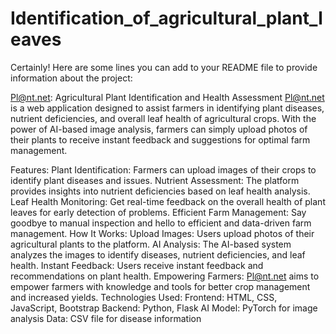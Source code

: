 # Identification_of_agricultural_plant_leaves

Certainly! Here are some lines you can add to your README file to provide information about the project:

Pl@nt.net: Agricultural Plant Identification and Health Assessment
Pl@nt.net is a web application designed to assist farmers in identifying plant diseases, nutrient deficiencies, and overall leaf health of agricultural crops. With the power of AI-based image analysis, farmers can simply upload photos of their plants to receive instant feedback and suggestions for optimal farm management.

Features:
Plant Identification: Farmers can upload images of their crops to identify plant diseases and issues.
Nutrient Assessment: The platform provides insights into nutrient deficiencies based on leaf health analysis.
Leaf Health Monitoring: Get real-time feedback on the overall health of plant leaves for early detection of problems.
Efficient Farm Management: Say goodbye to manual inspection and hello to efficient and data-driven farm management.
How It Works:
Upload Images: Users upload photos of their agricultural plants to the platform.
AI Analysis: The AI-based system analyzes the images to identify diseases, nutrient deficiencies, and leaf health.
Instant Feedback: Users receive instant feedback and recommendations on plant health.
Empowering Farmers: Pl@nt.net aims to empower farmers with knowledge and tools for better crop management and increased yields.
Technologies Used:
Frontend: HTML, CSS, JavaScript, Bootstrap
Backend: Python, Flask
AI Model: PyTorch for image analysis
Data: CSV file for disease information
